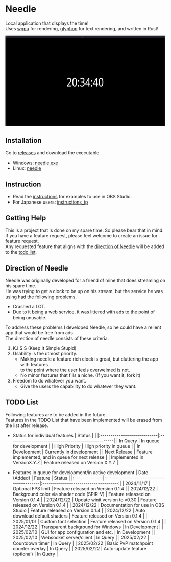 # Needle
Local application that displays the time! \
Uses [wgpu](https://wgpu.rs/) for rendering, [glyphon](https://github.com/grovesNL/glyphon) for text rendering, and written in Rust!

![Example of Needle running on Linux](./doc/resources/common/needle.gif)

## Installation
Go to [releases](https://github.com/bonohub13/needle/releases/latest) and download the executable.
- Windows: [needle.exe](https://github.com/bonohub13/needle/releases/download/0.1.4-hotfix/needle.exe)
- Linux: [needle](https://github.com/bonohub13/needle/releases/download/0.1.4-hotfix/needle)

## Instruction
- Read the [instructions](./doc/INSTRUCTIONS.md) for examples to use in OBS Studio.
- For Japanese users: [instructions_jp](./doc/INSTRUCTIONS_JP.md)

## Getting Help
This is a project that is done on my spare time. So please bear that in mind. \
If you have a feature request, please feel welcome to create an issue for feature request. \
Any requested feature that aligns with the [direction of Needle](#direction_of_needle) will be added to the [todo list](#todo_list).

## Direction of Needle <a name="direction_of_needle"></a>
Needle was originally developed for a friend of mine that does streaming on his spare time. \
He was trying to get a clock to be up on his stream, but the service he was using had the following problems.
- Crashed a LOT.
- Due to it being a web service, it was littered with ads to the point of being unusable.

To address these problems I developed Needle, so he could have a relient app that would be free from ads. \
The direction of needle consists of these criteria.
1. K.I.S.S (Keep It Simple Stupid)
2. Usability is the utmost priority.
    - Making needle a feature rich clock is great, but cluttering the app with features \
    to the point where the user feels overwelmed is not.
    - No minor features that fills a niche. (If you want it, fork it)
3. Freedom to do whatever you want.
    - Give the users the capability to do whatever they want.

## TODO List <a name="todo_list"></a>
Following features are to be added in the future. \
Features in the TODO List that have been implemented will be erased from the list after release.

- Status for individual features
    | Status                      |                                                    |
    |:----------------------------|:---------------------------------------------------|
    | In Query                    | In queue for development                           |
    | High Priority               | High priority in queue                             |
    | In Development              | Currently in development                           |
    | Next Release                | Feature implemented, and in queue for next release |
    | Implemented in VersionX.Y.Z | Feature released on Version X.Y.Z                  |

- Features in queue for development/in active development
    | Date (Added)  | Feature                                   | Status                                |
    |:--------------|:------------------------------------------|:-------------------------------------:|
    | 2024/11/17    | Optional FPS limit                        | Feature released on Version 0.1.4     |
    | 2024/12/22    | Background color via shader code (SPIR-V) | Feature released on Version 0.1.4     |
    | 2024/12/22    | Update winit version to v0.30             | Feature released on Version 0.1.4     |
    | 2024/12/22    | Documentation for use in OBS Studio       | Feature released on Version 0.1.4     |
    | 2024/12/22    | Auto download default shaders             | Feature released on Version 0.1.4     |
    | 2025/01/01    | Custom font selection                     | Feature released on Version 0.1.4     |
    | 2024/12/22    | Transparent background for Windows        | In Development                        |
    | 2025/02/10    | GUI for app configuration and etc.        | In Development                        |
    | 2025/02/10    | Websocket server/client                   | In Query                              |
    | 2025/02/22    | Countdown timer                           | In Query                              |
    | 2025/02/22    | Basic PvP matchpoint counter overlay      | In Query                              |
    | 2025/02/22    | Auto-update feature (optional)            | In Query                              |

